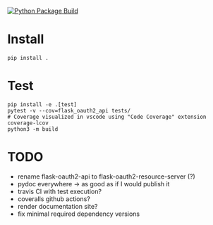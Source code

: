 [![Python Package Build](https://github.com/0x7d7b/flask-oauth2-api/actions/workflows/python-build.yml/badge.svg)](https://github.com/0x7d7b/flask-oauth2-api/actions/workflows/python-build.yml)

# Install

    pip install .

# Test

    pip install -e .[test]
    pytest -v --cov=flask_oauth2_api tests/
    # Coverage visualized in vscode using "Code Coverage" extension
    coverage-lcov
    python3 -m build

# TODO
- rename flask-oauth2-api to flask-oauth2-resource-server (?)
- pydoc everywhere -> as good as if I would publish it
- travis CI with test execution?
- coveralls github actions?
- render documentation site?
- fix minimal required dependency versions